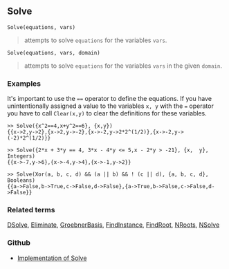 ## Solve 

```
Solve(equations, vars)
```

> attempts to solve `equations` for the variables `vars`.

```
Solve(equations, vars, domain)
```

> attempts to solve `equations` for the variables `vars` in the given `domain`.

### Examples

It's important to use the `==` operator to define the equations. If you have unintentionally assigned a value to the variables `x, y` with the `=` operator you have to call `Clear(x,y)` to clear the definitions for these variables.

```
>> Solve({x^2==4,x+y^2==6}, {x,y})
{{x->2,y->2},{x->2,y->-2},{x->-2,y->2*2^(1/2)},{x->-2,y->(-2)*2^(1/2)}}

>> Solve({2*x + 3*y == 4, 3*x - 4*y <= 5,x - 2*y > -21}, {x,  y}, Integers)
{{x->-7,y->6},{x->-4,y->4},{x->-1,y->2}}

>> Solve(Xor(a, b, c, d) && (a || b) && ! (c || d), {a, b, c, d}, Booleans)
{{a->False,b->True,c->False,d->False},{a->True,b->False,c->False,d->False}}
```

### Related terms 
[DSolve](DSolve.md), [Eliminate](Eliminate.md), [GroebnerBasis](GroebnerBasis.md), [FindInstance](FindInstance.md), [FindRoot](FindRoot.md), [NRoots](NRoots.md), [NSolve](NSolve.md)
### Github
* [Implementation of Solve](https://github.com/axkr/symja_android_library/blob/master/symja_android_library/matheclipse-core/src/main/java/org/matheclipse/core/reflection/system/Solve.java#L85) 
